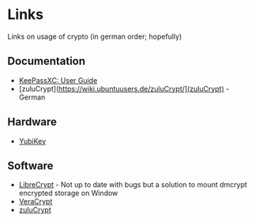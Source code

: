 # Links

Links on usage of crypto (in german order; hopefully)

## Documentation

 * [KeePassXC: User Guide](https://keepassxc.org/docs/KeePassXC_UserGuide.html)
 * [zuluCrypt](https://wiki.ubuntuusers.de/zuluCrypt/](zuluCrypt) - German

## Hardware

 * [YubiKey](https://www.yubico.com/)


## Software

 * [LibreCrypt](https://librecrypt.tdksoft.co.uk/) - Not up to date with bugs but a solution to mount dmcrypt encrypted storage on Window
 * [VeraCrypt](https://www.veracrypt.fr/en/Home.html)
 * [zuluCrypt](https://mhogomchungu.github.io/zuluCrypt/)


